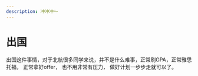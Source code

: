 ```yaml
---
description: 冲冲冲～
---
```


# 出国

出国这件事情，对于北航很多同学来说，并不是什么难事，正常刷GPA，正常雅思托福， 正常拿好offer， 也不用非常有压力， 做好计划一步步走就可以了。


